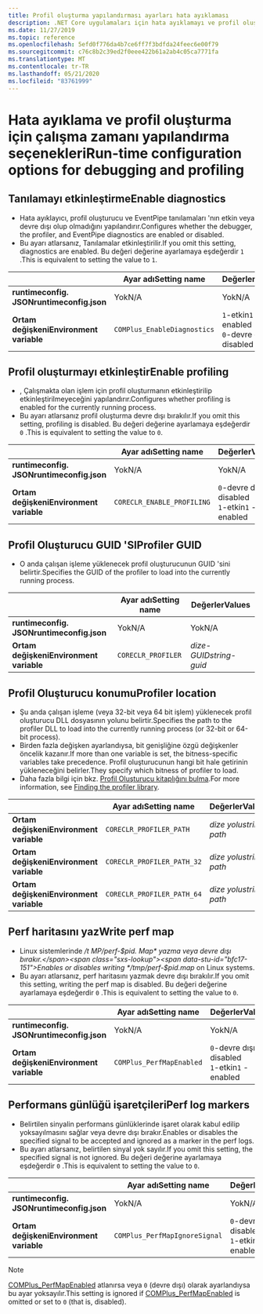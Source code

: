 ```yaml
---
title: Profil oluşturma yapılandırması ayarları hata ayıklaması
description: .NET Core uygulamaları için hata ayıklamayı ve profil oluşturmayı yapılandıran çalışma zamanı ayarları hakkında bilgi edinin.
ms.date: 11/27/2019
ms.topic: reference
ms.openlocfilehash: 5efd0f776da4b7ce6ff7f3bdfda24feec6e00f79
ms.sourcegitcommit: c76c8b2c39ed2f0eee422b61a2ab4c05ca7771fa
ms.translationtype: MT
ms.contentlocale: tr-TR
ms.lasthandoff: 05/21/2020
ms.locfileid: "83761999"
---
```

# <a name="run-time-configuration-options-for-debugging-and-profiling"></a><span data-ttu-id="bfc17-103">Hata ayıklama ve profil oluşturma için çalışma zamanı yapılandırma seçenekleri</span><span class="sxs-lookup"><span data-stu-id="bfc17-103">Run-time configuration options for debugging and profiling</span></span>

## <a name="enable-diagnostics"></a><span data-ttu-id="bfc17-104">Tanılamayı etkinleştirme</span><span class="sxs-lookup"><span data-stu-id="bfc17-104">Enable diagnostics</span></span>

- <span data-ttu-id="bfc17-105">Hata ayıklayıcı, profil oluşturucu ve EventPipe tanılamaları 'nın etkin veya devre dışı olup olmadığını yapılandırır.</span><span class="sxs-lookup"><span data-stu-id="bfc17-105">Configures whether the debugger, the profiler, and EventPipe diagnostics are enabled or disabled.</span></span>
- <span data-ttu-id="bfc17-106">Bu ayarı atlarsanız, Tanılamalar etkinleştirilir.</span><span class="sxs-lookup"><span data-stu-id="bfc17-106">If you omit this setting, diagnostics are enabled.</span></span> <span data-ttu-id="bfc17-107">Bu değeri değerine ayarlamaya eşdeğerdir `1` .</span><span class="sxs-lookup"><span data-stu-id="bfc17-107">This is equivalent to setting the value to `1`.</span></span>

| | <span data-ttu-id="bfc17-108">Ayar adı</span><span class="sxs-lookup"><span data-stu-id="bfc17-108">Setting name</span></span> | <span data-ttu-id="bfc17-109">Değerler</span><span class="sxs-lookup"><span data-stu-id="bfc17-109">Values</span></span> |
| - | - | - |
| <span data-ttu-id="bfc17-110">**runtimeconfig. JSON**</span><span class="sxs-lookup"><span data-stu-id="bfc17-110">**runtimeconfig.json**</span></span> | <span data-ttu-id="bfc17-111">Yok</span><span class="sxs-lookup"><span data-stu-id="bfc17-111">N/A</span></span> | <span data-ttu-id="bfc17-112">Yok</span><span class="sxs-lookup"><span data-stu-id="bfc17-112">N/A</span></span> |
| <span data-ttu-id="bfc17-113">**Ortam değişkeni**</span><span class="sxs-lookup"><span data-stu-id="bfc17-113">**Environment variable**</span></span> | `COMPlus_EnableDiagnostics` | <span data-ttu-id="bfc17-114">`1`-etkin</span><span class="sxs-lookup"><span data-stu-id="bfc17-114">`1` - enabled</span></span><br/><span data-ttu-id="bfc17-115">`0`-devre dışı</span><span class="sxs-lookup"><span data-stu-id="bfc17-115">`0` - disabled</span></span> |

## <a name="enable-profiling"></a><span data-ttu-id="bfc17-116">Profil oluşturmayı etkinleştir</span><span class="sxs-lookup"><span data-stu-id="bfc17-116">Enable profiling</span></span>

- <span data-ttu-id="bfc17-117">, Çalışmakta olan işlem için profil oluşturmanın etkinleştirilip etkinleştirilmeyeceğini yapılandırır.</span><span class="sxs-lookup"><span data-stu-id="bfc17-117">Configures whether profiling is enabled for the currently running process.</span></span>
- <span data-ttu-id="bfc17-118">Bu ayarı atlarsanız profil oluşturma devre dışı bırakılır.</span><span class="sxs-lookup"><span data-stu-id="bfc17-118">If you omit this setting, profiling is disabled.</span></span> <span data-ttu-id="bfc17-119">Bu değeri değerine ayarlamaya eşdeğerdir `0` .</span><span class="sxs-lookup"><span data-stu-id="bfc17-119">This is equivalent to setting the value to `0`.</span></span>

| | <span data-ttu-id="bfc17-120">Ayar adı</span><span class="sxs-lookup"><span data-stu-id="bfc17-120">Setting name</span></span> | <span data-ttu-id="bfc17-121">Değerler</span><span class="sxs-lookup"><span data-stu-id="bfc17-121">Values</span></span> |
| - | - | - |
| <span data-ttu-id="bfc17-122">**runtimeconfig. JSON**</span><span class="sxs-lookup"><span data-stu-id="bfc17-122">**runtimeconfig.json**</span></span> | <span data-ttu-id="bfc17-123">Yok</span><span class="sxs-lookup"><span data-stu-id="bfc17-123">N/A</span></span> | <span data-ttu-id="bfc17-124">Yok</span><span class="sxs-lookup"><span data-stu-id="bfc17-124">N/A</span></span> |
| <span data-ttu-id="bfc17-125">**Ortam değişkeni**</span><span class="sxs-lookup"><span data-stu-id="bfc17-125">**Environment variable**</span></span> | `CORECLR_ENABLE_PROFILING` | <span data-ttu-id="bfc17-126">`0`-devre dışı</span><span class="sxs-lookup"><span data-stu-id="bfc17-126">`0` - disabled</span></span><br/><span data-ttu-id="bfc17-127">`1`-etkin</span><span class="sxs-lookup"><span data-stu-id="bfc17-127">`1` - enabled</span></span> |

## <a name="profiler-guid"></a><span data-ttu-id="bfc17-128">Profil Oluşturucu GUID 'SI</span><span class="sxs-lookup"><span data-stu-id="bfc17-128">Profiler GUID</span></span>

- <span data-ttu-id="bfc17-129">O anda çalışan işleme yüklenecek profil oluşturucunun GUID 'sini belirtir.</span><span class="sxs-lookup"><span data-stu-id="bfc17-129">Specifies the GUID of the profiler to load into the currently running process.</span></span>

| | <span data-ttu-id="bfc17-130">Ayar adı</span><span class="sxs-lookup"><span data-stu-id="bfc17-130">Setting name</span></span> | <span data-ttu-id="bfc17-131">Değerler</span><span class="sxs-lookup"><span data-stu-id="bfc17-131">Values</span></span> |
| - | - | - |
| <span data-ttu-id="bfc17-132">**runtimeconfig. JSON**</span><span class="sxs-lookup"><span data-stu-id="bfc17-132">**runtimeconfig.json**</span></span> | <span data-ttu-id="bfc17-133">Yok</span><span class="sxs-lookup"><span data-stu-id="bfc17-133">N/A</span></span> | <span data-ttu-id="bfc17-134">Yok</span><span class="sxs-lookup"><span data-stu-id="bfc17-134">N/A</span></span> |
| <span data-ttu-id="bfc17-135">**Ortam değişkeni**</span><span class="sxs-lookup"><span data-stu-id="bfc17-135">**Environment variable**</span></span> | `CORECLR_PROFILER` | <span data-ttu-id="bfc17-136">*dize-GUID*</span><span class="sxs-lookup"><span data-stu-id="bfc17-136">*string-guid*</span></span> |

## <a name="profiler-location"></a><span data-ttu-id="bfc17-137">Profil Oluşturucu konumu</span><span class="sxs-lookup"><span data-stu-id="bfc17-137">Profiler location</span></span>

- <span data-ttu-id="bfc17-138">Şu anda çalışan işleme (veya 32-bit veya 64 bit işlem) yüklenecek profil oluşturucu DLL dosyasının yolunu belirtir.</span><span class="sxs-lookup"><span data-stu-id="bfc17-138">Specifies the path to the profiler DLL to load into the currently running process (or 32-bit or 64-bit process).</span></span>
- <span data-ttu-id="bfc17-139">Birden fazla değişken ayarlandıysa, bit genişliğine özgü değişkenler öncelik kazanır.</span><span class="sxs-lookup"><span data-stu-id="bfc17-139">If more than one variable is set, the bitness-specific variables take precedence.</span></span> <span data-ttu-id="bfc17-140">Profil oluşturucunun hangi bit hale getirinin yükleneceğini belirler.</span><span class="sxs-lookup"><span data-stu-id="bfc17-140">They specify which bitness of profiler to load.</span></span>
- <span data-ttu-id="bfc17-141">Daha fazla bilgi için bkz. [Profil Oluşturucu kitaplığını bulma](https://github.com/dotnet/runtime/blob/master/docs/design/coreclr/profiling/Profiler%20Loading.md).</span><span class="sxs-lookup"><span data-stu-id="bfc17-141">For more information, see [Finding the profiler library](https://github.com/dotnet/runtime/blob/master/docs/design/coreclr/profiling/Profiler%20Loading.md).</span></span>

| | <span data-ttu-id="bfc17-142">Ayar adı</span><span class="sxs-lookup"><span data-stu-id="bfc17-142">Setting name</span></span> | <span data-ttu-id="bfc17-143">Değerler</span><span class="sxs-lookup"><span data-stu-id="bfc17-143">Values</span></span> |
| - | - | - |
| <span data-ttu-id="bfc17-144">**Ortam değişkeni**</span><span class="sxs-lookup"><span data-stu-id="bfc17-144">**Environment variable**</span></span> | `CORECLR_PROFILER_PATH` | <span data-ttu-id="bfc17-145">*dize yolu*</span><span class="sxs-lookup"><span data-stu-id="bfc17-145">*string-path*</span></span> |
| <span data-ttu-id="bfc17-146">**Ortam değişkeni**</span><span class="sxs-lookup"><span data-stu-id="bfc17-146">**Environment variable**</span></span> | `CORECLR_PROFILER_PATH_32` | <span data-ttu-id="bfc17-147">*dize yolu*</span><span class="sxs-lookup"><span data-stu-id="bfc17-147">*string-path*</span></span> |
| <span data-ttu-id="bfc17-148">**Ortam değişkeni**</span><span class="sxs-lookup"><span data-stu-id="bfc17-148">**Environment variable**</span></span> | `CORECLR_PROFILER_PATH_64` | <span data-ttu-id="bfc17-149">*dize yolu*</span><span class="sxs-lookup"><span data-stu-id="bfc17-149">*string-path*</span></span> |

## <a name="write-perf-map"></a><span data-ttu-id="bfc17-150">Perf haritasını yaz</span><span class="sxs-lookup"><span data-stu-id="bfc17-150">Write perf map</span></span>

- <span data-ttu-id="bfc17-151">Linux sistemlerinde */t MP/perf-$pid. Map* yazma veya devre dışı bırakır.</span><span class="sxs-lookup"><span data-stu-id="bfc17-151">Enables or disables writing */tmp/perf-$pid.map* on Linux systems.</span></span>
- <span data-ttu-id="bfc17-152">Bu ayarı atlarsanız, perf haritasını yazmak devre dışı bırakılır.</span><span class="sxs-lookup"><span data-stu-id="bfc17-152">If you omit this setting, writing the perf map is disabled.</span></span> <span data-ttu-id="bfc17-153">Bu değeri değerine ayarlamaya eşdeğerdir `0` .</span><span class="sxs-lookup"><span data-stu-id="bfc17-153">This is equivalent to setting the value to `0`.</span></span>

| | <span data-ttu-id="bfc17-154">Ayar adı</span><span class="sxs-lookup"><span data-stu-id="bfc17-154">Setting name</span></span> | <span data-ttu-id="bfc17-155">Değerler</span><span class="sxs-lookup"><span data-stu-id="bfc17-155">Values</span></span> |
| - | - | - |
| <span data-ttu-id="bfc17-156">**runtimeconfig. JSON**</span><span class="sxs-lookup"><span data-stu-id="bfc17-156">**runtimeconfig.json**</span></span> | <span data-ttu-id="bfc17-157">Yok</span><span class="sxs-lookup"><span data-stu-id="bfc17-157">N/A</span></span> | <span data-ttu-id="bfc17-158">Yok</span><span class="sxs-lookup"><span data-stu-id="bfc17-158">N/A</span></span> |
| <span data-ttu-id="bfc17-159">**Ortam değişkeni**</span><span class="sxs-lookup"><span data-stu-id="bfc17-159">**Environment variable**</span></span> | `COMPlus_PerfMapEnabled` | <span data-ttu-id="bfc17-160">`0`-devre dışı</span><span class="sxs-lookup"><span data-stu-id="bfc17-160">`0` - disabled</span></span><br/><span data-ttu-id="bfc17-161">`1`-etkin</span><span class="sxs-lookup"><span data-stu-id="bfc17-161">`1` - enabled</span></span> |

## <a name="perf-log-markers"></a><span data-ttu-id="bfc17-162">Performans günlüğü işaretçileri</span><span class="sxs-lookup"><span data-stu-id="bfc17-162">Perf log markers</span></span>

- <span data-ttu-id="bfc17-163">Belirtilen sinyalin performans günlüklerinde işaret olarak kabul edilip yoksayılmasını sağlar veya devre dışı bırakır.</span><span class="sxs-lookup"><span data-stu-id="bfc17-163">Enables or disables the specified signal to be accepted and ignored as a marker in the perf logs.</span></span>
- <span data-ttu-id="bfc17-164">Bu ayarı atlarsanız, belirtilen sinyal yok sayılır.</span><span class="sxs-lookup"><span data-stu-id="bfc17-164">If you omit this setting, the specified signal is not ignored.</span></span> <span data-ttu-id="bfc17-165">Bu değeri değerine ayarlamaya eşdeğerdir `0` .</span><span class="sxs-lookup"><span data-stu-id="bfc17-165">This is equivalent to setting the value to `0`.</span></span>

| | <span data-ttu-id="bfc17-166">Ayar adı</span><span class="sxs-lookup"><span data-stu-id="bfc17-166">Setting name</span></span> | <span data-ttu-id="bfc17-167">Değerler</span><span class="sxs-lookup"><span data-stu-id="bfc17-167">Values</span></span> |
| - | - | - |
| <span data-ttu-id="bfc17-168">**runtimeconfig. JSON**</span><span class="sxs-lookup"><span data-stu-id="bfc17-168">**runtimeconfig.json**</span></span> | <span data-ttu-id="bfc17-169">Yok</span><span class="sxs-lookup"><span data-stu-id="bfc17-169">N/A</span></span> | <span data-ttu-id="bfc17-170">Yok</span><span class="sxs-lookup"><span data-stu-id="bfc17-170">N/A</span></span> |
| <span data-ttu-id="bfc17-171">**Ortam değişkeni**</span><span class="sxs-lookup"><span data-stu-id="bfc17-171">**Environment variable**</span></span> | `COMPlus_PerfMapIgnoreSignal` | <span data-ttu-id="bfc17-172">`0`-devre dışı</span><span class="sxs-lookup"><span data-stu-id="bfc17-172">`0` - disabled</span></span><br/><span data-ttu-id="bfc17-173">`1`-etkin</span><span class="sxs-lookup"><span data-stu-id="bfc17-173">`1` - enabled</span></span> |

> [!NOTE]
> <span data-ttu-id="bfc17-174">[COMPlus_PerfMapEnabled](#write-perf-map) atlanırsa veya `0` (devre dışı) olarak ayarlandıysa bu ayar yoksayılır.</span><span class="sxs-lookup"><span data-stu-id="bfc17-174">This setting is ignored if [COMPlus_PerfMapEnabled](#write-perf-map) is omitted or set to `0` (that is, disabled).</span></span>
